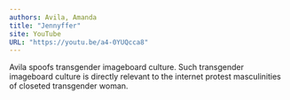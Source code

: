```yaml
---
authors: Avila, Amanda 
title: "Jennyffer"
site: YouTube
URL: "https://youtu.be/a4-0YUQcca8"
---
```


Avila spoofs transgender imageboard culture. Such transgender
imageboard culture is directly relevant to the internet protest
masculinities of closeted transgender woman.
